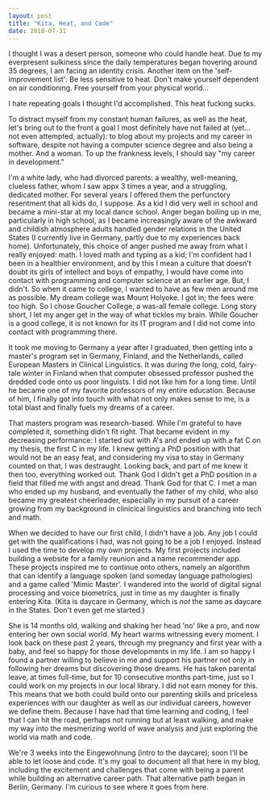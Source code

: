 ```yaml
---
layout: post
title: "Kita, Heat, and Code"
date: 2018-07-31
---
```


I thought I was a desert person, someone who could handle heat. Due to my everpresent sulkiness since the daily temperatures began hovering around 35 degrees, I am facing an identity crisis. Another item on the 'self-improvement list': Be less sensitive to heat.  Don't make yourself dependent on air conditioning. Free yourself from your physical world...

I hate repeating goals I thought I'd accomplished. This heat fucking sucks. 

To distract myself from my constant human failures, as well as the heat, let's bring out to the front a goal I most definitely have not failed at (yet... not even attempted, actually): to blog about my projects and my career in software, despite not having a computer science degree and also being a mother. And a woman. To up the frankness levels, I should say "my career in development." 

I'm a white lady, who had divorced parents: a wealthy, well-meaning, clueless father, whom I saw appx 3 times a year, and a struggling, dedicated mother. For several years I offered them the perfunctory resentment that all kids do, I suppose. As a kid I did very well in school and became a mini-star at my local dance school. Anger began boiling up in me, particularly in high school, as I became increasingly aware of the awkward and childish atmosphere adults handled gender relations in the United States (I currently live in Germany, partly due to my experiences back home). Unfortunately, this choice of anger pushed me away from what I really enjoyed: math. I loved math and typing as a kid; I'm confident had I been in a healthier environment, and by this I mean a culture that doesn't doubt its girls of intellect and boys of empathy, I would have come into contact with programming and computer science at an earlier age. But, I didn't. So when it came to college, I wanted to have as few men around me as possible. My dream college was Mount Holyoke. I got in; the fees were too high. So I chose Goucher College, a was-all female college. Long story short, I let my anger get in the way of what tickles my brain. While Goucher is a good college, it is not known for its IT program and I did not come into contact with programming there. 

It took me moving to Germany a year after I graduated, then getting into a master's program set in Germany, Finland, and the Netherlands, called European Masters in Clinical Linguistics. It was during the long, cold, fairy-tale winter in Finland when that computer obsessed professor pushed the dredded code onto us poor linguists. I did not like him for a long time. Until he became one of my favorite professors of my entire education. Because of him, I finally got into touch with what not only makes sense to me, is a total blast and finally fuels my dreams of a career. 

That masters program was research-based. While I'm grateful to have completed it, something didn't fit right. That became evident in my decreasing performance: I started out with A's and ended up with a fat C on my thesis, the first C in my life. I knew getting a PhD position with that would not be an easy feat, and considering my visa to stay in Germany counted on that, I was destraught. Looking back, and part of me knew it then too, everything worked out. Thank God I didn't get a PhD position in a field that filled me with angst and dread. Thank God for that C. I met a man who ended up my husband, and eventually the father of my child, who also became my greatest cheerleader, especially in my pursuit of a career growing from my background in clinicical linguistics and branching into tech and math. 

When we decided to have our first child, I didn't have a job. Any job I could get with the qualifications I had, was not going to be a job I enjoyed. Instead I used the time to develop my own projects. My first projects included building a website for a family reunion and a name recommender app. These projects inspired me to continue onto others, namely an algorithm that can identify a language spoken (and someday language pathologies) and a game called 'Mimic Master'. I wandered into the world of digital signal processing and voice biometrics, just in time as my daughter is finally entering Kita. (Kita is daycare in Germany, which is *not* the same as daycare in the States. Don't even get me started.) 

She is 14 months old, walking and shaking her head 'no' like a pro, and now entering her own social world. My heart warms witnessing every moment. I look back on these past 2 years, through my pregnancy and first year with a baby, and feel so happy for those developments in my life. I am so happy I found a partner willing to believe in me and support his partner not only in following her dreams but discovering those dreams. He has taken parental leave, at times full-time, but for 10 consecutive months part-time, just so I could work on my projects in our local library. I did not earn money for this. This means that we both could build onto our parenting skills and priceless experiences with our daughter as well as our individual careers, however we define them. Because I have had that time learning and coding, I feel that I can hit the road, perhaps not running but at least walking, and make my way into the mesmerizing world of wave analysis and just exploring the world via math and code.

We're 3 weeks into the Eingewohnung (intro to the daycare); soon I'll be able to let loose and code. It's my goal to document all that here in my blog, including the excitement and challenges that come with being a parent while building an alternative career path. That alternative path began in Berlin, Germany. I'm curious to see where it goes from here. 
